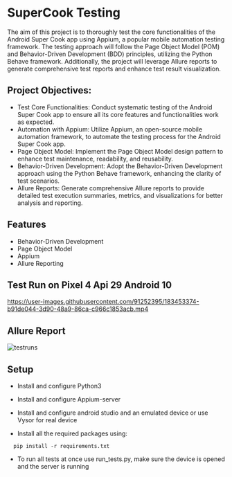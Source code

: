 
# SuperCook Testing

The aim of this project is to thoroughly test the core functionalities of the Android Super Cook app using Appium, a popular mobile automation testing framework. The testing approach will follow the Page Object Model (POM) and Behavior-Driven Development (BDD) principles, utilizing the Python Behave framework. Additionally, the project will leverage Allure reports to generate comprehensive test reports and enhance test result visualization.

## Project Objectives:

- Test Core Functionalities: Conduct systematic testing of the Android Super Cook app to ensure all its core features and functionalities work as expected.
- Automation with Appium: Utilize Appium, an open-source mobile automation framework, to automate the testing process for the Android Super Cook app.
- Page Object Model: Implement the Page Object Model design pattern to enhance test maintenance, readability, and reusability.
- Behavior-Driven Development: Adopt the Behavior-Driven Development approach using the Python Behave framework, enhancing the clarity of test scenarios.
- Allure Reports: Generate comprehensive Allure reports to provide detailed test execution summaries, metrics, and visualizations for better analysis and reporting.


## Features

- Behavior-Driven Development
- Page Object Model
- Appium
- Allure Reporting



## Test Run on Pixel 4 Api 29 Android 10



https://user-images.githubusercontent.com/91252395/183453374-b91de044-3d90-48a9-86ca-c966c1853acb.mp4

## Allure Report

![testruns](https://user-images.githubusercontent.com/91252395/183451815-f672e360-cb09-4264-af2f-abdf5699a232.PNG)
## Setup

- Install and configure Python3

- Install and configure Appium-server

- Install and configure android studio and an emulated device or use Vysor for real device

- Install all the required packages using:

```
  pip install -r requirements.txt
```

- To run all tests at once use run_tests.py, make sure the device is opened and the server is running
    

